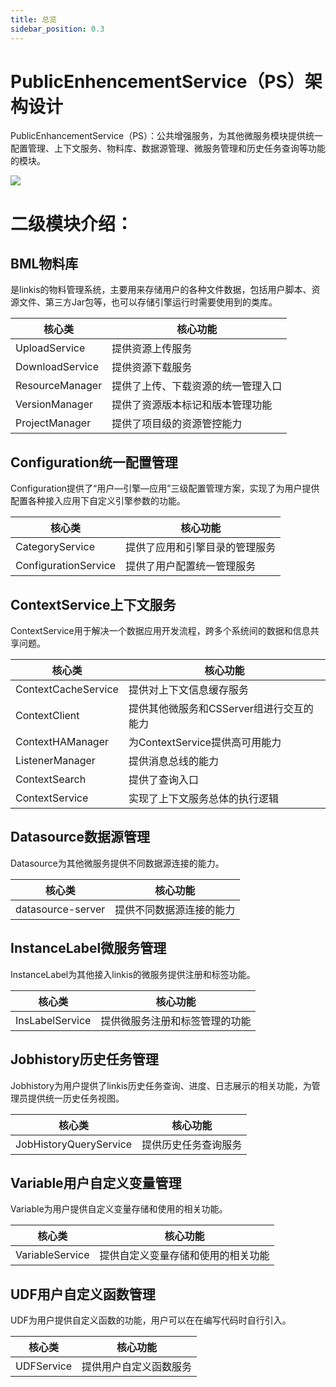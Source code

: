 ```yaml
---
title: 总览
sidebar_position: 0.3
---
```


PublicEnhencementService（PS）架构设计
======================================

PublicEnhancementService（PS）：公共增强服务，为其他微服务模块提供统一配置管理、上下文服务、物料库、数据源管理、微服务管理和历史任务查询等功能的模块。

![](/Images-zh/Architecture/PublicEnhencement架构图.png)

二级模块介绍：
==============

BML物料库
---------

是linkis的物料管理系统，主要用来存储用户的各种文件数据，包括用户脚本、资源文件、第三方Jar包等，也可以存储引擎运行时需要使用到的类库。

| 核心类          | 核心功能                           |
|-----------------|------------------------------------|
| UploadService   | 提供资源上传服务                   |
| DownloadService | 提供资源下载服务                   |
| ResourceManager | 提供了上传、下载资源的统一管理入口 |
| VersionManager  | 提供了资源版本标记和版本管理功能   |
| ProjectManager  | 提供了项目级的资源管控能力         |

Configuration统一配置管理
-------------------------

Configuration提供了“用户—引擎—应用”三级配置管理方案，实现了为用户提供配置各种接入应用下自定义引擎参数的功能。

| 核心类               | 核心功能                       |
|----------------------|--------------------------------|
| CategoryService      | 提供了应用和引擎目录的管理服务 |
| ConfigurationService | 提供了用户配置统一管理服务     |

ContextService上下文服务
------------------------

ContextService用于解决一个数据应用开发流程，跨多个系统间的数据和信息共享问题。

| 核心类              | 核心功能                                 |
|---------------------|------------------------------------------|
| ContextCacheService | 提供对上下文信息缓存服务                 |
| ContextClient       | 提供其他微服务和CSServer组进行交互的能力 |
| ContextHAManager    | 为ContextService提供高可用能力           |
| ListenerManager     | 提供消息总线的能力                       |
| ContextSearch       | 提供了查询入口                           |
| ContextService      | 实现了上下文服务总体的执行逻辑           |

Datasource数据源管理
--------------------

Datasource为其他微服务提供不同数据源连接的能力。

| 核心类            | 核心功能                 |
|-------------------|--------------------------|
| datasource-server | 提供不同数据源连接的能力 |

InstanceLabel微服务管理
-----------------------

InstanceLabel为其他接入linkis的微服务提供注册和标签功能。

| 核心类          | 核心功能                       |
|-----------------|--------------------------------|
| InsLabelService | 提供微服务注册和标签管理的功能 |

Jobhistory历史任务管理
----------------------

Jobhistory为用户提供了linkis历史任务查询、进度、日志展示的相关功能，为管理员提供统一历史任务视图。

| 核心类                 | 核心功能             |
|------------------------|----------------------|
| JobHistoryQueryService | 提供历史任务查询服务 |

Variable用户自定义变量管理
--------------------------

Variable为用户提供自定义变量存储和使用的相关功能。

| 核心类          | 核心功能                           |
|-----------------|------------------------------------|
| VariableService | 提供自定义变量存储和使用的相关功能 |

UDF用户自定义函数管理
---------------------

UDF为用户提供自定义函数的功能，用户可以在在编写代码时自行引入。

| 核心类     | 核心功能               |
|------------|------------------------|
| UDFService | 提供用户自定义函数服务 |
